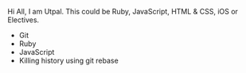Hi All, I am Utpal.
This could be Ruby, JavaScript, HTML & CSS, iOS or Electives.
* Git
* Ruby
* JavaScript
* Killing history using git rebase
